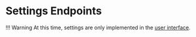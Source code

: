 # Settings Endpoints

!!! Warning
    At this time, settings are only implemented in the [user interface](https://console.cannlytics.com).

<!-- 
## Organization logs `/api/organizations/{org_id}/settings` -->

